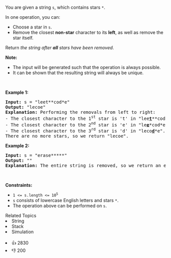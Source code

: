 <p>You are given a string <code>s</code>, which contains stars <code>*</code>.</p>

<p>In one operation, you can:</p>

<ul> 
 <li>Choose a star in <code>s</code>.</li> 
 <li>Remove the closest <strong>non-star</strong> character to its <strong>left</strong>, as well as remove the star itself.</li> 
</ul>

<p>Return <em>the string after <strong>all</strong> stars have been removed</em>.</p>

<p><strong>Note:</strong></p>

<ul> 
 <li>The input will be generated such that the operation is always possible.</li> 
 <li>It can be shown that the resulting string will always be unique.</li> 
</ul>

<p>&nbsp;</p> 
<p><strong class="example">Example 1:</strong></p>

<pre>
<strong>Input:</strong> s = "leet**cod*e"
<strong>Output:</strong> "lecoe"
<strong>Explanation:</strong> Performing the removals from left to right:
- The closest character to the 1<sup>st</sup> star is 't' in "lee<strong><u>t</u></strong>**cod*e". s becomes "lee*cod*e".
- The closest character to the 2<sup>nd</sup> star is 'e' in "le<strong><u>e</u></strong>*cod*e". s becomes "lecod*e".
- The closest character to the 3<sup>rd</sup> star is 'd' in "leco<strong><u>d</u></strong>*e". s becomes "lecoe".
There are no more stars, so we return "lecoe".</pre>

<p><strong class="example">Example 2:</strong></p>

<pre>
<strong>Input:</strong> s = "erase*****"
<strong>Output:</strong> ""
<strong>Explanation:</strong> The entire string is removed, so we return an empty string.
</pre>

<p>&nbsp;</p> 
<p><strong>Constraints:</strong></p>

<ul> 
 <li><code>1 &lt;= s.length &lt;= 10<sup>5</sup></code></li> 
 <li><code>s</code> consists of lowercase English letters and stars <code>*</code>.</li> 
 <li>The operation above can be performed on <code>s</code>.</li> 
</ul>

<div><div>Related Topics</div><div><li>String</li><li>Stack</li><li>Simulation</li></div></div><br><div><li>👍 2830</li><li>👎 200</li></div>